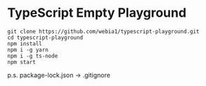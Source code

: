 # TypeScript Empty Playground

```shell
git clone https://github.com/webia1/typescript-playground.git
cd typescript-playground
npm install
npm i -g yarn
npm i -g ts-node
npm start
```

p.s. package-lock.json -> .gitignore
